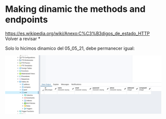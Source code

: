 # Making dinamic the methods and endpoints 
https://es.wikipedia.org/wiki/Anexo:C%C3%B3digos_de_estado_HTTP 
Volver a revisar *

Solo lo hicimos dinamico del 05_05_21, debe permanecer igual:

![Alt text](img1.png)


